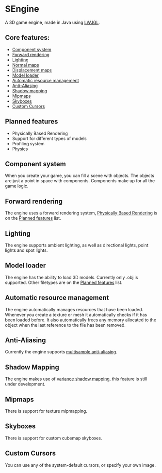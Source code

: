 # SEngine

A 3D game engine, made in Java using [LWJGL](https://www.lwjgl.org/).

## Core features:
- [Component system](#component-system)
- [Forward rendering](#forward-rendering)
- [Lighting](#lighting)
- [Normal maps](http://en.wikipedia.org/wiki/Normal_mapping)
- [Displacement maps](http://en.wikipedia.org/wiki/Displacement_mapping)
- [Model loader](#model-loader)
- [Automatic resource management](#automatic-resource-management)
- [Anti-Aliasing](#anti-aliasing)
- [Shadow mapping](#shadow-mapping)
- [Mipmaps](#mipmaps)
- [Skyboxes](#skyboxes)
- [Custom Cursors](#custom-cursors)

## Planned features
- Physically Based Rendering
- Support for different types of models
- Profiling system
- Physics

## Component system
When you create your game, you can fill a scene with objects. The objects are just a point in space with components. Components make up for all the game logic.

## Forward rendering
The engine uses a forward rendering system, [Physically Based Rendering](http://www.pbrt.org/) is on the [Planned features](#planned-features) list.

## Lighting
The engine supports ambient lighting, as well as directional lights, point lights and spot lights.

## Model loader
The engine has the ability to load 3D models. Currently only .obj is supported. Other filetypes are on the [Planned features](#planned-features) list.

## Automatic resource management
The engine automatically manages resources that have been loaded. Whenever you create a texture or mesh it automatically checks if it has been loaded before. It also automatically frees any memory allocated to the object when the last reference to the file has been removed.

## Anti-Aliasing
Currently the engine supports [multisample anti-aliasing](http://en.wikipedia.org/wiki/Multisample_anti-aliasing).

## Shadow Mapping
The engine makes use of [variance shadow mapping](http://http.developer.nvidia.com/GPUGems3/gpugems3_ch08.html), this feature is still under development.

## Mipmaps
There is support for texture mipmapping.

## Skyboxes
There is support for custom cubemap skyboxes.

## Custom Cursors
You can use any of the system-default cursors, or specify your own image.
